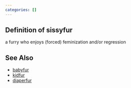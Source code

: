 ```yaml
---
categories: []
---
```

## Definition of sissyfur

a furry who enjoys (forced) feminization and/or regression

## See Also

- [babyfur](./babyfur)
- [kidfur](./kidfur)
- [diaperfur](./diaperfur)
